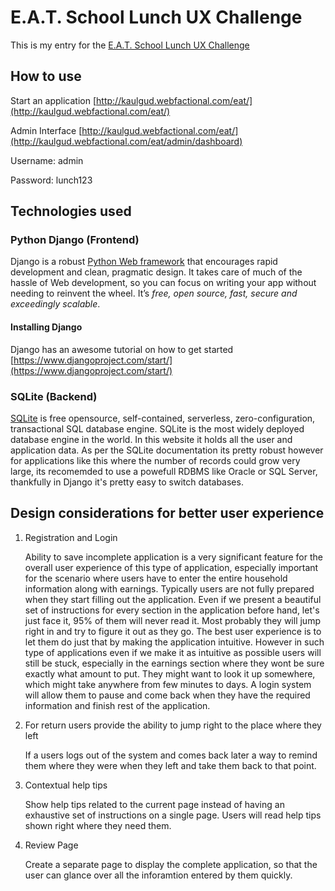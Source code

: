 # E.A.T. School Lunch UX Challenge

This is my entry for the [E.A.T. School Lunch UX Challenge](http://lunchux.devpost.com/)

## How to use

Start an application [http://kaulgud.webfactional.com/eat/](http://kaulgud.webfactional.com/eat/)

Admin Interface [http://kaulgud.webfactional.com/eat/](http://kaulgud.webfactional.com/eat/admin/dashboard)


Username: admin

Password: lunch123


## Technologies used

### Python Django (Frontend)
Django is a robust [Python Web framework](https://www.djangoproject.com) that encourages rapid development and clean, pragmatic design. It takes care of much of the hassle of Web development, so you can focus on writing your app without needing to reinvent the wheel. It’s *free, open source, fast, secure and exceedingly scalable*.

#### Installing Django
Django has an awesome tutorial on how to get started [https://www.djangoproject.com/start/](https://www.djangoproject.com/start/)


### SQLite (Backend)
[SQLite](https://www.sqlite.org/) is free opensource, self-contained, serverless, zero-configuration, transactional SQL database engine. SQLite is the most widely deployed database engine in the world. In this website it holds all the user and application data. As per the SQLite documentation its pretty robust however for applications like this where the number of records could grow very large, its recomemded to use a powefull RDBMS like Oracle or SQL Server, thankfully in Django it's pretty easy to switch databases.


## Design considerations for better user experience

1. Registration and Login

	Ability to save incomplete application is a very significant feature for the overall user experience of this type of application, especially important for the scenario where users have to enter the entire household information along with earnings. Typically  users are not fully prepared when they start filling out the application. Even if we present a beautiful set of instructions for every section in the application before hand, let's just face it, 95% of them will never read it. Most probably they will jump right in and try to figure it out as they go. The best user experience is to let them do just that by making the application intuitive. However in such type of applications even if we make it as intuitive as possible users will still be stuck, especially in the earnings section where they wont be sure exactly what amount to put. They might want to look it up somewhere, which might take anywhere from few minutes to days. A login system will allow them to pause and come back when they have the required information and finish rest of the application.

2. For return users provide the ability to jump right to the place where they left

	If a users logs out of the system and comes back later a way to remind them where they were when they left and take them back to that point.

3. Contextual help tips

	Show help tips related to the current page instead of having an exhaustive set of instructions on a single page. Users will read help tips shown right where they need them.  

4. Review Page

	Create a separate page to display the complete application, so that the user can glance over all the inforamtion entered by them  quickly.
